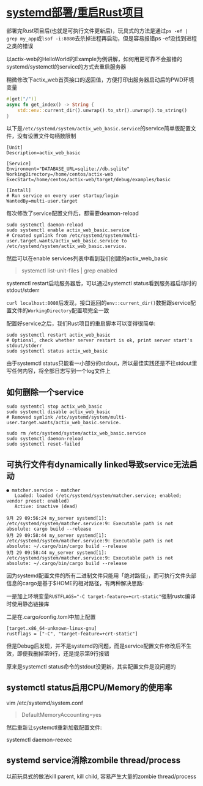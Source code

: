 # [systemd部署/重启Rust项目](/2020/09/systemd_deploy_rust_exec_file.md)

部署完Rust项目后(也就是可执行文件更新后)，玩具式的方法是通过`ps -ef | grep my_app`或`lsof -i:8080`去杀掉进程再启动，但是容易报错ps -ef没找到进程之类的错误

以actix-web的HelloWorld的Example为例讲解，如何用更可靠不会报错的systemd/systemctl的service的方式去重启服务器

稍微修改下actix_web首页接口的返回值，方便打印出服务器启动后的PWD环境变量


```rust
#[get("/")]
async fn get_index() -> String {
    std::env::current_dir().unwrap().to_str().unwrap().to_string()
}
```

以下是`/etc/systemd/system/actix_web_basic.service`的service简单版配置文件，没有设置文件句柄数限制

```
[Unit]
Description=actix_web_basic

[Service]
Environment="DATABASE_URL=sqlite://db.sqlite"
WorkingDirectory=/home/centos/actix-web
ExecStart=/home/centos/actix-web/target/debug/examples/basic

[Install]
# Run service on every user startup/login
WantedBy=multi-user.target
```

每次修改了service配置文件后，都需要deamon-reload

```
sudo systemctl daemon-reload
sudo systemctl enable actix_web_basic.service
# Created symlink from /etc/systemd/system/multi-user.target.wants/actix_web_basic.service to /etc/systemd/system/actix_web_basic.service.
```

然后可以在enable services列表中看到我们创建的actix_web_basic

> systemctl list-unit-files | grep enabled

systemctl restart启动服务器后，可以通过systemctl status看到服务器启动时的stdout/stderr

`curl localhost:8080`后发现，接口返回的`env::current_dir()`数据跟service配置文件的`WorkingDirectory`配置项完全一致

配置好service之后，我们Rust项目的重启脚本可以变得很简单:

```
sudo systemctl restart actix_web_basic
# Optional, check whether server restart is ok, print server start's stdout/stderr 
sudo systemctl status actix_web_basic
```

由于systemctl status只能看一小部分的stdout，所以最佳实践还是不往stdout里写任何内容，将全部日志写到一个log文件上

## 如何删除一个service

```
sudo systemtcl stop actix_web_basic
sudo systemctl disable actix_web_basic
# Removed symlink /etc/systemd/system/multi-user.target.wants/actix_web_basic.service.

sudo rm /etc/systemd/system/actix_web_basic.service
sudo systemctl daemon-reload
sudo systemctl reset-failed
```

## 可执行文件有dynamically linked导致service无法启动

```
● matcher.service - matcher
   Loaded: loaded (/etc/systemd/system/matcher.service; enabled; vendor preset: enabled)
   Active: inactive (dead)

9月 29 09:56:24 my_server systemd[1]: /etc/systemd/system/matcher.service:9: Executable path is not absolute: cargo build --release
9月 29 09:58:44 my_server systemd[1]: /etc/systemd/system/matcher.service:9: Executable path is not absolute: ~/.cargo/bin/cargo build --release
9月 29 09:58:44 my_server systemd[1]: /etc/systemd/system/matcher.service:9: Executable path is not absolute: ~/.cargo/bin/cargo build --release
```

因为systemd配置文件的所有二进制文件只能用「绝对路径」，而可执行文件头部信息的cargo是基于$HOME的相对路径，有两种解决思路:

一是加上环境变量`RUSTFLAGS="-C target-feature=+crt-static"`强制rustc编译时使用静态链接库

二是在.cargo/config.toml中加上配置

```
[target.x86_64-unknown-linux-gnu]
rustflags = ["-C", "target-feature=+crt-static"]
```

但是Debug后发现，并不是systemd的问题，而是service配置文件修改后不生效，即便我删掉第9行，还是提示第9行报错

原来是systemctl status命令的stdout没更新，其实配置文件是没问题的

## systemctl status启用CPU/Memory的使用率

vim /etc/systemd/system.conf

> DefaultMemoryAccounting=yes

然后重新让systemctl重新加载配置文件:

systemctl daemon-reexec

## systemd service消除zombile thread/process

以前玩具式的做法kill parent, kill child, 容易产生大量的zombie thread/process
